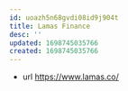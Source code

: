 ```yaml
---
id: uoazh5n68gvdi08id9j904t
title: Lamas Finance
desc: ''
updated: 1698745035766
created: 1698745035766
---
```


- url https://www.lamas.co/